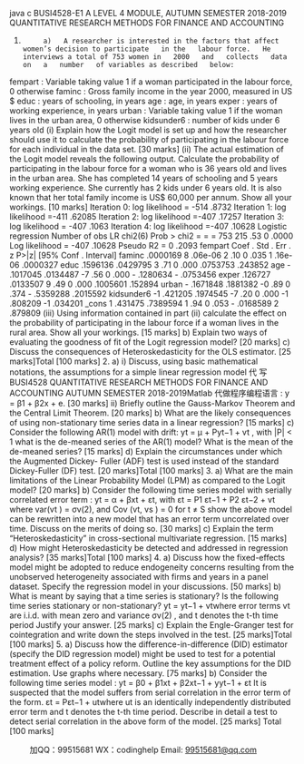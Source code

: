 java c
BUSI4528-E1 
A LEVEL 4 MODULE, AUTUMN SEMESTER   2018-2019 
QUANTITATIVE RESEARCH METHODS FOR FINANCE AND ACCOUNTING
1.          a)   A researcher is interested in the factors that affect women’s decision to participate   in the   labour force.   He   interviews a total of 753 women in   2000   and   collects   data   on   a   number   of variables as described   below:
fempart                      : Variable taking value   1   if a woman   participated   in the   labour   force,   0 otherwise 
faminc                            : Gross family   income   in the year   2000,   measured   in   US   $
educ                                    : years of schooling,   in   years
age                                          : age,   in   years
exper                               :   years   of working   experience,   in   years
urban                               : Variable taking value   1   if the woman   lives   in   the   urban   area,   0 otherwise
kidsunder6         :   number of kids   under   6 years   old
(i)          Explain   how the   Logit   model   is   set   up   and   how the   researcher   should   use   it   to   calculate   the   probability   of   participating   in   the   labour   force   for   each   individual   in the   data   set.       [30   marks]
(ii)       The actual estimation of the Logit   model reveals   the   following   output.   Calculate   the   probability of participating   in the   labour force for   a   woman   who   is   36 years   old and   lives   in the urban area. She   has   completed   14   years   of schooling   and   5   years working experience. She currently has   2   kids   under 6   years   old.   It   is   also   known   that   her   total   family   income   is   US$   60,000   per   annum.   Show   all   your   workings.    [10   marks]
Iteration   0:         log   likelihood   = -514 .8732 
Iteration   1:       log   likelihood   =-411 .62085 
Iteration   2:       log   likelihood   =-407 .17257 
Iteration   3:         log   likelihood   = -407 .1063 
Iteration   4:         log   likelihood   =-407 .10628 Logistic regression Number of obs   LR chi2(6) Prob > chi2 = = = 753 215 .53 0 .0000 Log likelihood = -407 .10628 Pseudo R2 = 0 .2093 fempart Coef . Std . Err . z P>|z| [95% Conf . Interval] faminc .0000169 8 .06e-06 2 .10 0 .035 1 .16e-06 .0000327 educ .1596136 .0429795 3 .71 0 .000 .0753753 .243852 age - .1017045 .0134487 -7 .56 0 .000 - .1280634 - .0753456 exper .126727 .0133507 9 .49 0 .000 .1005601 .152894 urban - .1671848 .1881382 -0 .89 0 .374 - .5359288 .2015592 kidsunder6 -1 .421205 .1974545 -7 .20 0 .000 -1 .808209 -1 .034201 _cons 1 .431475 .7389594 1 .94 0 .053 - .0168589 2 .879809 
(iii)      Using information contained   in part (ii) calculate   the   effect   on   the   probability   of   participating in the labour force if a woman lives in the rural area. Show   all your   workings.       [15   marks]
b)   Explain two ways of evaluating the goodness of fit   of the   Logit   regression   model?       [20   marks]
c)    Discuss the consequences of Heteroskedasticity for   the   OLS   estimator.       [25   marks]Total [100 marks] 
2.    a)   i)    Discuss,   using    basic   mathematical   notations,   the   assumptions   for   a   simple    linear   regression   model  代 写BUSI4528 QUANTITATIVE RESEARCH METHODS FOR FINANCE AND ACCOUNTING AUTUMN SEMESTER 2018-2019Matlab
代做程序编程语言 : y   = β1    + β2x       +    e.       [30   marks]
ii)   Briefly outline the Gauss-Markov Theorem and the Central   Limit Theorem.       [20   marks]
b)   What   are   the   likely   consequences   of   using   non-stationary   time   series   data   in   a   linear   regression?       [15   marks]
c)    Consider the following AR(1)   model with drift:
yt      =   μ   + Pyt−1    + vt   , with   |P|   < 1
what   is the de-meaned series of the AR(1)   model? What   is the   mean   of the   de-meaned   series?       [15   marks]
d)   Explain the circumstances   under which the Augmented   Dickey-   Fuller (ADF) test   is   used   instead of the standard   Dickey-Fuller   (DF) test.       [20   marks]Total [100 marks] 
3.    a)   What   are   the   main   limitations   of the   Linear   Probability   Model   (LPM)   as   compared   to   the   Logit   model?       [20   marks]
b)   Consider the following time series   model with serially correlated   error term   :
yt      = α + βxt      + εt,      with εt       =   P1 εt−1    + P2 εt−2      + vt       where var(vt   )   = σv(2),    and    Cov   (vt,   vs   )   =   0      for      t    ≠   S
show the above   model can   be   rewritten   into a   new   model   that   has an   error term   uncorrelated over time.   Discuss on the   merits of doing   so.       [30   marks]
c)   Explain the term “Heteroskedasticity” in cross-sectional   multivariate   regression.       [15   marks]
d)   How   might   Heteroskedasticity   be detected and addressed in   regression analysis?       [35   marks]Total [100 marks] 
4.    a)   Discuss   how   the   fixed-effects   model   might   be   adopted   to   reduce   endogeneity   concerns   resulting from the   unobserved   heterogeneity associated with firms and years   in   a   panel   dataset. Specify the   regression   model in your   discussions.       [50   marks]
b)   What   is   meant   by   saying   that   a   time   series   is   stationary?      Is   the   following   time   series   stationary or   non-stationary?
yt      =   yt−1 + vtwhere   error   terms vt      are   i.i.d.   with   mean   zero   and   variance σv(2)   ,   and t denotes   the t-th time   period Justify your answer.       [25   marks]
c)    Explain   the   Engle-Granger   test   for   cointegration   and   write   down   the   steps   involved   in   the test.       [25   marks]Total [100 marks] 
5.    a)   Discuss   how   the   difference-in-difference   (DID)   estimator   (specify   the   DID   regression   model)   might   be   used to test for   a   potential treatment effect   of a   policy   reform.   Outline   the   key assumptions for the   DID estimation. Use   graphs where   necessary.       [75   marks]
b)   Consider the following time series   model   :
yt      =    β0    + β1xt      + β2xt−1 + yyt−1 + εt
It   is   suspected   that   the   model   suffers   from   serial   correlation   in   the   error   term   of   the   form.
εt      =   Pεt−1    + utwhere ut       is   an   identically   independently   distributed   error   term   and t denotes   the t-th   time   period.   Describe in detail a   test to detect serial correlation   in   the   above   form   of the   model. [25   marks] Total [100 marks] 





         
加QQ：99515681  WX：codinghelp  Email: 99515681@qq.com
